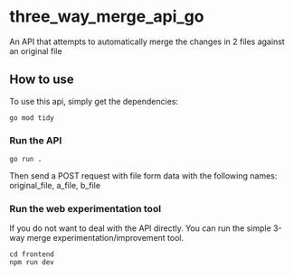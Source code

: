 # three_way_merge_api_go
 An API that attempts to automatically merge the changes in 2 files against an original file

## How to use

To use this api, simply get the dependencies:
```shell
go mod tidy
```

### Run the API

```shell
go run .
```

Then send a POST request with file form data with the following names:
original_file, a_file, b_file

### Run the web experimentation tool

If you do not want to deal with the API directly. You can run the simple 3-way merge experimentation/improvement tool.

```shell
cd frontend
npm run dev
```